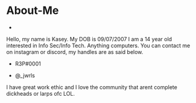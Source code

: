 # About-Me
-
Hello, my name is Kasey. My DOB is 09/07/2007 I am a 14 year old interested in Info Sec/Info Tech. Anything computers. You can contact me on instagram or discord, my handles are as said below.

- R3P#0001

- @_jwrls

I have great work ethic and I love the community that arent complete dickheads or larps ofc LOL.
